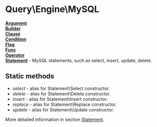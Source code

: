 # Query\Engine\MySQL

[**Argument**](query-engine-mysql-argument.md)  
[**Builder**](query-engine-mysql-builder.md)  
[**Clause**](query-engine-mysql-clause.md)  
[**Condition**](query-engine-mysql-condition.md)  
[**Flag**](query-engine-mysql-flag.md)  
[**Func**](query-engine-mysql-func.md)  
[**Operator**](query-engine-mysql-operator.md)  
[**Statement**](query-engine-mysql-statement.md) - MySQL statements, such as select, insert, update, delete.  

## Static methods

 - *select* - alias for Statement\Select constructor.
 - *delete* - alias for Statement\Delete constructor.
 - *insert* - alias for Statement\Insert constructor.
 - *replace* - alias for Statement\Replace constructor.
 - *update* - alias for Statement\Update constructor.

More detailed information in section [Statement](query-engine-mysql-statement.md).